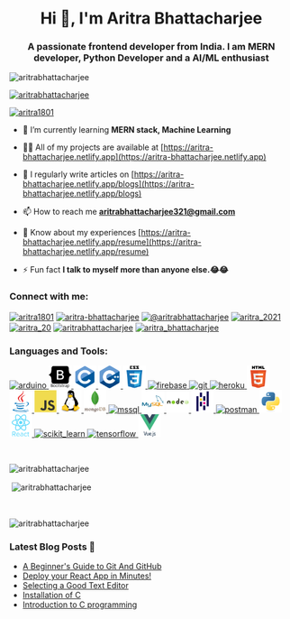 <h1 align="center">Hi 👋, I'm Aritra Bhattacharjee</h1>
<h3 align="center">A passionate frontend developer from India. I am MERN developer, Python Developer and a AI/ML enthusiast</h3>

<p align="left"> <img src="https://komarev.com/ghpvc/?username=aritrabhattacharjee&label=Profile%20views&color=0e75b6&style=flat" alt="aritrabhattacharjee" /> </p>

<p align="left"> <a href="https://github.com/ryo-ma/github-profile-trophy"><img src="https://github-profile-trophy.vercel.app/?username=aritrabhattacharjee" alt="aritrabhattacharjee" /></a> </p>

<p align="left"> <a href="https://twitter.com/aritra1801" target="blank"><img src="https://img.shields.io/twitter/follow/aritra1801?logo=twitter&style=for-the-badge" alt="aritra1801" /></a> </p>

- 🌱 I’m currently learning **MERN stack, Machine Learning**

- 👨‍💻 All of my projects are available at [https://aritra-bhattacharjee.netlify.app](https://aritra-bhattacharjee.netlify.app)

- 📝 I regularly write articles on [https://aritra-bhattacharjee.netlify.app/blogs](https://aritra-bhattacharjee.netlify.app/blogs)

- 📫 How to reach me **aritrabhattacharjee321@gmail.com**

- 📄 Know about my experiences [https://aritra-bhattacharjee.netlify.app/resume](https://aritra-bhattacharjee.netlify.app/resume)

- ⚡ Fun fact **I talk to myself more than anyone else.😂😂**

<h3 align="left">Connect with me:</h3>
<p align="left">
<a href="https://twitter.com/aritra1801" target="blank"><img align="center" src="https://raw.githubusercontent.com/rahuldkjain/github-profile-readme-generator/master/src/images/icons/Social/twitter.svg" alt="aritra1801" height="30" width="40" /></a>
<a href="https://linkedin.com/in/aritra-bhattacharjee" target="blank"><img align="center" src="https://raw.githubusercontent.com/rahuldkjain/github-profile-readme-generator/master/src/images/icons/Social/linked-in-alt.svg" alt="aritra-bhattacharjee" height="30" width="40" /></a>
<a href="https://hashnode.com/@aritrabhattacharjee" target="blank"><img align="center" src="https://raw.githubusercontent.com/rahuldkjain/github-profile-readme-generator/master/src/images/icons/Social/hashnode.svg" alt="@aritrabhattacharjee" height="30" width="40" /></a>
<a href="https://www.codechef.com/users/aritra_2021" target="blank"><img align="center" src="https://cdn.jsdelivr.net/npm/simple-icons@3.1.0/icons/codechef.svg" alt="aritra_2021" height="30" width="40" /></a>
<a href="https://www.hackerrank.com/aritra_20" target="blank"><img align="center" src="https://raw.githubusercontent.com/rahuldkjain/github-profile-readme-generator/master/src/images/icons/Social/hackerrank.svg" alt="aritra_20" height="30" width="40" /></a>
<a href="https://codeforces.com/profile/aritrabhattacharjee" target="blank"><img align="center" src="https://raw.githubusercontent.com/rahuldkjain/github-profile-readme-generator/master/src/images/icons/Social/codeforces.svg" alt="aritrabhattacharjee" height="30" width="40" /></a>
<a href="https://www.leetcode.com/aritra_bhattacharjee" target="blank"><img align="center" src="https://raw.githubusercontent.com/rahuldkjain/github-profile-readme-generator/master/src/images/icons/Social/leet-code.svg" alt="aritra_bhattacharjee" height="30" width="40" /></a>
</p>

<h3 align="left">Languages and Tools:</h3>
<p align="left"> <a href="https://www.arduino.cc/" target="_blank" rel="noreferrer"> <img src="https://cdn.worldvectorlogo.com/logos/arduino-1.svg" alt="arduino" width="40" height="40"/> </a> <a href="https://getbootstrap.com" target="_blank" rel="noreferrer"> <img src="https://raw.githubusercontent.com/devicons/devicon/master/icons/bootstrap/bootstrap-plain-wordmark.svg" alt="bootstrap" width="40" height="40"/> </a> <a href="https://www.cprogramming.com/" target="_blank" rel="noreferrer"> <img src="https://raw.githubusercontent.com/devicons/devicon/master/icons/c/c-original.svg" alt="c" width="40" height="40"/> </a> <a href="https://www.w3schools.com/cpp/" target="_blank" rel="noreferrer"> <img src="https://raw.githubusercontent.com/devicons/devicon/master/icons/cplusplus/cplusplus-original.svg" alt="cplusplus" width="40" height="40"/> </a> <a href="https://www.w3schools.com/css/" target="_blank" rel="noreferrer"> <img src="https://raw.githubusercontent.com/devicons/devicon/master/icons/css3/css3-original-wordmark.svg" alt="css3" width="40" height="40"/> </a> <a href="https://firebase.google.com/" target="_blank" rel="noreferrer"> <img src="https://www.vectorlogo.zone/logos/firebase/firebase-icon.svg" alt="firebase" width="40" height="40"/> </a> <a href="https://git-scm.com/" target="_blank" rel="noreferrer"> <img src="https://www.vectorlogo.zone/logos/git-scm/git-scm-icon.svg" alt="git" width="40" height="40"/> </a> <a href="https://heroku.com" target="_blank" rel="noreferrer"> <img src="https://www.vectorlogo.zone/logos/heroku/heroku-icon.svg" alt="heroku" width="40" height="40"/> </a> <a href="https://www.w3.org/html/" target="_blank" rel="noreferrer"> <img src="https://raw.githubusercontent.com/devicons/devicon/master/icons/html5/html5-original-wordmark.svg" alt="html5" width="40" height="40"/> </a> <a href="https://www.java.com" target="_blank" rel="noreferrer"> <img src="https://raw.githubusercontent.com/devicons/devicon/master/icons/java/java-original.svg" alt="java" width="40" height="40"/> </a> <a href="https://developer.mozilla.org/en-US/docs/Web/JavaScript" target="_blank" rel="noreferrer"> <img src="https://raw.githubusercontent.com/devicons/devicon/master/icons/javascript/javascript-original.svg" alt="javascript" width="40" height="40"/> </a> <a href="https://www.linux.org/" target="_blank" rel="noreferrer"> <img src="https://raw.githubusercontent.com/devicons/devicon/master/icons/linux/linux-original.svg" alt="linux" width="40" height="40"/> </a> <a href="https://www.mongodb.com/" target="_blank" rel="noreferrer"> <img src="https://raw.githubusercontent.com/devicons/devicon/master/icons/mongodb/mongodb-original-wordmark.svg" alt="mongodb" width="40" height="40"/> </a> <a href="https://www.microsoft.com/en-us/sql-server" target="_blank" rel="noreferrer"> <img src="https://www.svgrepo.com/show/303229/microsoft-sql-server-logo.svg" alt="mssql" width="40" height="40"/> </a> <a href="https://www.mysql.com/" target="_blank" rel="noreferrer"> <img src="https://raw.githubusercontent.com/devicons/devicon/master/icons/mysql/mysql-original-wordmark.svg" alt="mysql" width="40" height="40"/> </a> <a href="https://nodejs.org" target="_blank" rel="noreferrer"> <img src="https://raw.githubusercontent.com/devicons/devicon/master/icons/nodejs/nodejs-original-wordmark.svg" alt="nodejs" width="40" height="40"/> </a> <a href="https://pandas.pydata.org/" target="_blank" rel="noreferrer"> <img src="https://raw.githubusercontent.com/devicons/devicon/2ae2a900d2f041da66e950e4d48052658d850630/icons/pandas/pandas-original.svg" alt="pandas" width="40" height="40"/> </a> <a href="https://postman.com" target="_blank" rel="noreferrer"> <img src="https://www.vectorlogo.zone/logos/getpostman/getpostman-icon.svg" alt="postman" width="40" height="40"/> </a> <a href="https://www.python.org" target="_blank" rel="noreferrer"> <img src="https://raw.githubusercontent.com/devicons/devicon/master/icons/python/python-original.svg" alt="python" width="40" height="40"/> </a> <a href="https://reactjs.org/" target="_blank" rel="noreferrer"> <img src="https://raw.githubusercontent.com/devicons/devicon/master/icons/react/react-original-wordmark.svg" alt="react" width="40" height="40"/> </a> <a href="https://scikit-learn.org/" target="_blank" rel="noreferrer"> <img src="https://upload.wikimedia.org/wikipedia/commons/0/05/Scikit_learn_logo_small.svg" alt="scikit_learn" width="40" height="40"/> </a> <a href="https://www.tensorflow.org" target="_blank" rel="noreferrer"> <img src="https://www.vectorlogo.zone/logos/tensorflow/tensorflow-icon.svg" alt="tensorflow" width="40" height="40"/> </a> <a href="https://vuejs.org/" target="_blank" rel="noreferrer"> 
<img src="https://raw.githubusercontent.com/devicons/devicon/master/icons/vuejs/vuejs-original-wordmark.svg" alt="vuejs" width="40" height="40"/> </a> </p>
<br/>
<p><img align="left" src="https://github-readme-stats.vercel.app/api/top-langs?username=aritrabhattacharjee&show_icons=true&locale=en&layout=compact" alt="aritrabhattacharjee" /></p>
<br/>
<p>&nbsp;<img align="center" src="https://github-readme-stats.vercel.app/api?username=aritrabhattacharjee&show_icons=true&locale=en" alt="aritrabhattacharjee" /></p>
<br/>
<p><img align="center" src="https://github-readme-streak-stats.herokuapp.com/?user=aritrabhattacharjee&" alt="aritrabhattacharjee" /></p>


### Latest Blog Posts 📝
<!-- BLOG-POST-LIST:START -->
- [A Beginner&#39;s  Guide to Git And GitHub](https://aritrablogs.hashnode.dev/a-beginners-guide-to-git-and-github)
- [Deploy your React App in Minutes!](https://aritrablogs.hashnode.dev/deploy-your-react-app-in-minutes)
- [Selecting a Good Text Editor](https://aritrablogs.hashnode.dev/selecting-a-good-text-editor)
- [Installation of C](https://aritrablogs.hashnode.dev/installation-of-c)
- [Introduction to C programming](https://aritrablogs.hashnode.dev/introduction-to-c-programming)
<!-- BLOG-POST-LIST:END -->
<!-- 
# Visitor Count 
<p align="center"> 
  Visitor count<br>
  <img src="https://profile-counter.glitch.me/AritraBhattacharjee/count.svg" />
</p> -->